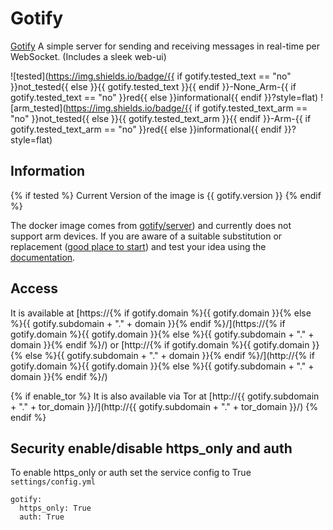 # Gotify

[Gotify](https://github.com/gotify/server) A simple server for sending and receiving messages in real-time per WebSocket. (Includes a sleek web-ui)

![tested](https://img.shields.io/badge/{{ if gotify.tested_text == "no" }}not_tested{{ else }}{{ gotify.tested_text }}{{ endif }}-None_Arm-{{ if gotify.tested_text == "no" }}red{{ else }}informational{{ endif }}?style=flat)
![arm_tested](https://img.shields.io/badge/{{ if gotify.tested_text_arm == "no" }}not_tested{{ else }}{{ gotify.tested_text_arm }}{{ endif }}-Arm-{{ if gotify.tested_text_arm == "no" }}red{{ else }}informational{{ endif }}?style=flat)

## Information

{% if tested %}
Current Version of the image is {{ gotify.version }}
{% endif %}

The docker image comes from [gotify/server](https://hub.docker.com/r/gotify/server))
and currently does not support arm devices.
If you are aware of a suitable substitution or replacement ([good place to start](https://hub.docker.com/search?q=gotify%2Fserver&type=image&architecture=arm%2Carm64)) and test your idea using the [documentation](dev/Adding-Services.md).

## Access

It is available at [https://{% if gotify.domain %}{{ gotify.domain }}{% else %}{{ gotify.subdomain + "." + domain }}{% endif %}/](https://{% if gotify.domain %}{{ gotify.domain }}{% else %}{{ gotify.subdomain + "." + domain }}{% endif %}/) or [http://{% if gotify.domain %}{{ gotify.domain }}{% else %}{{ gotify.subdomain + "." + domain }}{% endif %}/](http://{% if gotify.domain %}{{ gotify.domain }}{% else %}{{ gotify.subdomain + "." + domain }}{% endif %}/)

{% if enable_tor %}
It is also available via Tor at [http://{{ gotify.subdomain + "." + tor_domain }}/](http://{{ gotify.subdomain + "." + tor_domain }}/)
{% endif %}

## Security enable/disable https_only and auth

To enable https_only or auth set the service config to True
`settings/config.yml`

```
gotify:
  https_only: True
  auth: True
```
